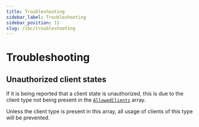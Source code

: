 ```yaml
---
title: Troubleshooting
sidebar_label: Troubleshooting
sidebar_position: 11
slug: /ibc/troubleshooting
---
```


# Troubleshooting

## Unauthorized client states

If it is being reported that a client state is unauthorized, this is due to the client type not being present
in the [`AllowedClients`](https://github.com/cosmos/ibc-go/blob/v6.0.0/modules/core/02-client/types/client.pb.go#L345) array.

Unless the client type is present in this array, all usage of clients of this type will be prevented.
